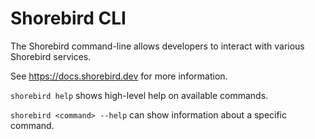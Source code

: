 # Shorebird CLI

The Shorebird command-line allows developers to interact with various Shorebird services.

See https://docs.shorebird.dev for more information.

`shorebird help` shows high-level help on available commands.

`shorebird <command> --help` can show information about a specific command.
